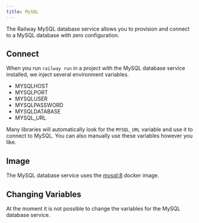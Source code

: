 ```yaml
---
title: MySQL
---
```


The Railway MySQL database service allows you to provision and connect to a
MySQL database with zero configuration.

## Connect

When you run `railway run` in a project with the MySQL database service installed, we inject several environment variables.

- MYSQLHOST
- MYSQLPORT
- MYSQLUSER
- MYSQLPASSWORD
- MYSQLDATABASE
- MYSQL_URL

Many libraries will automatically look for the `MYSQL_URL` variable and use
it to connect to MySQL. You can also manually use these variables however you
like.

## Image

The MySQL database service uses the [mysql:8](https://hub.docker.com/_/mysql) docker image.

## Changing Variables

At the moment it is not possible to change the variables for the MySQL database service. 